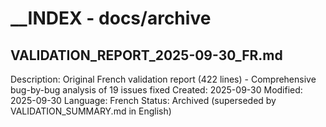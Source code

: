 # __INDEX - docs/archive

## VALIDATION_REPORT_2025-09-30_FR.md
Description: Original French validation report (422 lines) - Comprehensive bug-by-bug analysis of 19 issues fixed
Created: 2025-09-30
Modified: 2025-09-30
Language: French
Status: Archived (superseded by VALIDATION_SUMMARY.md in English)
